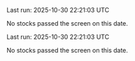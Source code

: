 

Last run: 2025-10-30 22:21:03 UTC

No stocks passed the screen on this date.


Last run: 2025-10-30 22:21:03 UTC

No stocks passed the screen on this date.
